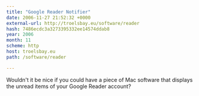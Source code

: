 ```yaml
---
title: "Google Reader Notifier"
date: 2006-11-27 21:52:32 +0000
external-url: http://troelsbay.eu/software/reader
hash: 7486ecdc3a3273395332ee14574ddab8
year: 2006
month: 11
scheme: http
host: troelsbay.eu
path: /software/reader

---
```


Wouldn't it be nice if you could have a piece of Mac software that displays the unread items of your Google Reader account?
